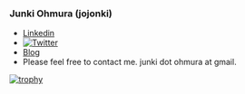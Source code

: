 ### Junki Ohmura (jojonki)

<!--
**jojonki/jojonki** is a ✨ _special_ ✨ repository because its `README.md` (this file) appears on your GitHub profile.

Here are some ideas to get you started:

- 🔭 I’m currently working on ...
- 🌱 I’m currently learning ...
- 👯 I’m looking to collaborate on ...
- 🤔 I’m looking for help with ...
- 💬 Ask me about ...
- 📫 How to reach me: ...
- 😄 Pronouns: ...
- ⚡ Fun fact: ...
-->

- [Linkedin](https://www.linkedin.com/in/junki/)
- [![Twitter](https://img.shields.io/twitter/url/https/twitter.com/jojonki.svg?style=social&label=Follow%20%40jojonki)](https://twitter.com/jojonki)
- [Blog](https://www.jonki.net/)
- Please feel free to contact me.  junki dot ohmura at gmail.

[![trophy](https://github-profile-trophy.vercel.app/?username=jojonki)](https://github.com/ryo-ma/github-profile-trophy)
